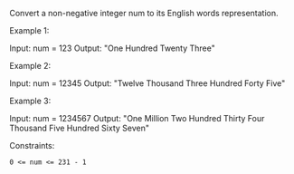 Convert a non-negative integer num to its English words representation.

Example 1:

Input: num = 123
Output: "One Hundred Twenty Three"

Example 2:

Input: num = 12345
Output: "Twelve Thousand Three Hundred Forty Five"

Example 3:

Input: num = 1234567
Output: "One Million Two Hundred Thirty Four Thousand Five Hundred Sixty Seven"

Constraints:

    0 <= num <= 231 - 1
